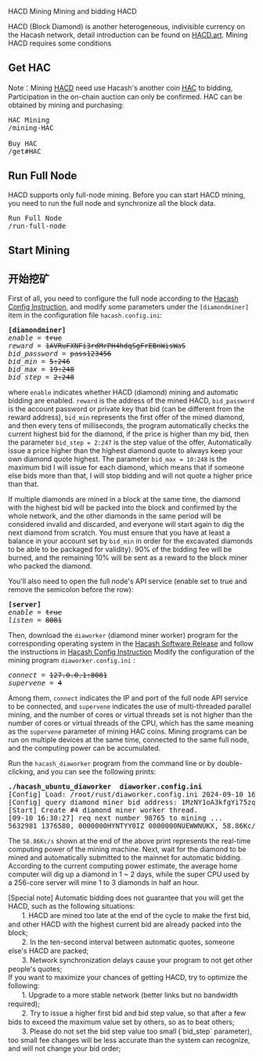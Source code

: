 HACD Mining
Mining and bidding HACD



HACD (Block Diamond) is another heterogeneous, indivisible currency on the Hacash network, detail introduction can be found on [HACD.art](https://HACD.art). Mining HACD requires some conditions

## Get HAC

Note：Mining [HACD](/HACD) need use Hacash's another  coin [HAC](/HAC) to bidding, Participation in the on-chain auction can only be confirmed. HAC can be obtained by mining and purchasing:

<pre class="links">
HAC Mining
/mining-HAC

Buy HAC
/get#HAC
</pre>

## Run Full Node

HACD supports only full-node mining. Before you can start HACD mining, you need to run the full node and synchronize all the block data.

<pre class="links">
Run Full Node
/run-full-node
</pre>


## Start Mining

## 开始挖矿

First of all, you need to configure the full node according to the [Hacash Config Instruction](https://github.com/hacash/doc/blob/main/build/config_description.md), and modify some parameters under the `[diamondminer]` item in the configuration file `hacash.config.ini`:

<pre class="log cnf">
<b>[diamondminer]</b>
<i>enable</i> = <s>true</s>
<i>reward</i> = <s>1AVRuFXNFi3rdMrPH4hdqSgFrEBnWisWaS</s>
<i>bid_password</i> = <s>pass123456</s>
<i>bid_min</i> = <s>5:246</s>
<i>bid_max</i> = <s>19:248</s>
<i>bid_step</i> = <s>2:248</s>
</pre>

where `enable` indicates whether HACD (diamond) mining and automatic bidding are enabled. `reward` is the address of the mined HACD, `bid_password` is the account password or private key that bid (can be different from the reward address), `bid_min` represents the first offer of the mined diamond, and then every tens of milliseconds, the program automatically checks the current highest bid for the diamond, if the price is higher than my bid, then the parameter `bid_step = 2:247` is the step value of the offer, Automatically issue a price higher than the highest diamond quote to always keep your own diamond quote highest. The parameter `bid_max = 10:248` is the maximum bid I will issue for each diamond, which means that if someone else bids more than that, I will stop bidding and will not quote a higher price than that.

If multiple diamonds are mined in a block at the same time, the diamond with the highest bid will be packed into the block and confirmed by the whole network, and the other diamonds in the same period will be considered invalid and discarded, and everyone will start again to dig the next diamond from scratch. You must ensure that you have at least a balance in your account set by `bid_min` in order for the excavated diamonds to be able to be packaged for validity). 90% of the bidding fee will be burned, and the remaining 10% will be sent as a reward to the block miner who packed the diamond.

You'll also need to open the full node's API service (enable set to true and remove the semicolon before the row):

<pre class="log cnf">
<b>[server]</b>
<i>enable</i> = <s>true</s>
<i>listen</i> = <s>8081</s>
</pre>

Then, download the `diaworker` (diamond miner worker) program for the corresponding operating system in the [Hacash Software Release](https://github.com/hacash/rust/releases) and follow the instructions in [Hacash Config Instruction]( https://github.com/hacash/doc/blob/main/build/config_description.md) Modify the configuration of the mining program `diaworker.config.ini` :

<pre class="log cnf">
<i>connect</i> = <s>127.0.0.1:8081</s>
<i>supervene</i> = <s>4</s>
</pre>

Among them, `connect` indicates the IP and port of the full node API service to be connected, and `supervene` indicates the use of multi-threaded parallel mining, and the number of cores or virtual threads set is not higher than the number of cores or virtual threads of the CPU, which has the same meaning as the `supervene` parameter of mining HAC coins. Mining programs can be run on multiple devices at the same time, connected to the same full node, and the computing power can be accumulated.

Run the `hacash_diaworker` program from the command line or by double-clicking, and you can see the following prints:

<pre class="cmd">
<b>./hacash_ubuntu_diaworker  diaworker.config.ini</b>
[Config] Load: /root/rust/diaworker.config.ini 2024-09-10 16:30:27.
[Config] query diamond miner bid address: 1MzNY1oA3kfgYi75zquj3SRUPYztzXHzK9, reward address: 1MzNY1oA3kfgYi75zquj3SRUPYztzXHzK9
[Start] Create #4 diamond miner worker thread.
[09-10 16:30:27] req next number 98765 to mining ... 
5632981 1376580, 0000000HYNTYY0IZ 0000000NUEWWNUKX, 58.86Kc/s.       
</pre>

The `58.86Kc/s` shown at the end of the above print represents the real-time computing power of the mining machine. Next, wait for the diamond to be mined and automatically submitted to the mainnet for automatic bidding. According to the current computing power estimate, the average home computer will dig up a diamond in 1 ~ 2 days, while the super CPU used by a 256-core server will mine 1 to 3 diamonds in half an hour.


<p class="note">[Special note] Automatic bidding does not guarantee that you will get the HACD, such as the following situations:<br/>
　　1. HACD are mined too late at the end of the cycle to make the first bid, and other HACD with the highest current bid are already packed into the block;<br/>
　　2. In the ten-second interval between automatic quotes, someone else's HACD are packed;<br/> 
　　3. Network synchronization delays cause your program to not get other people's quotes;<br/>
If you want to maximize your chances of getting HACD, try to optimize the following:<br/>
　　1. Upgrade to a more stable network (better links but no bandwidth required);<br/>
　　2. Try to issue a higher first bid and bid step value, so that after a few bids to exceed the maximum value set by others, so as to beat others;<br/>
　　3. Please do not set the bid step value too small (`bid_step` parameter), too small fee changes will be less accurate than the system can recognize, and will not change your bid order;<br/>
</p>
